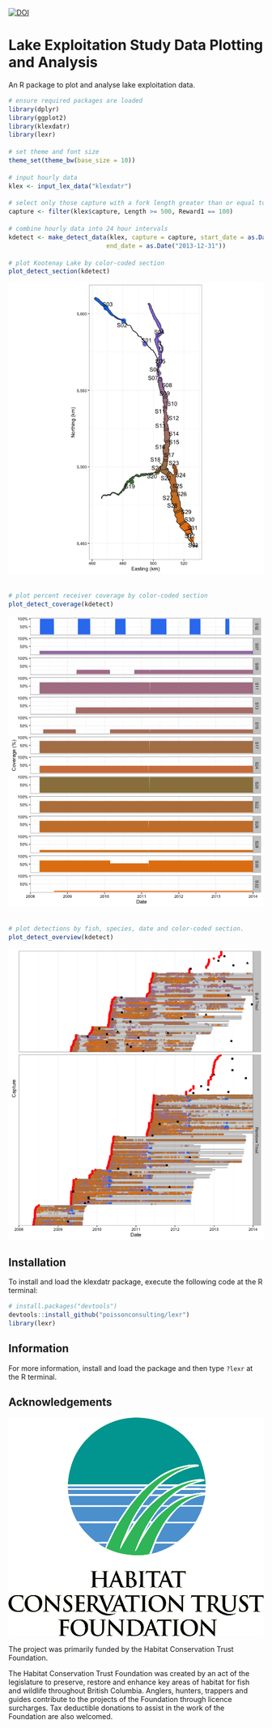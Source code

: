 <!-- README.md is generated from README.Rmd. Please edit that file -->
[![DOI](https://zenodo.org/badge/48457451.svg)](https://zenodo.org/badge/latestdoi/48457451)

Lake Exploitation Study Data Plotting and Analysis
==================================================

An R package to plot and analyse lake exploitation data.

``` r
# ensure required packages are loaded
library(dplyr)
library(ggplot2)
library(klexdatr)
library(lexr)

# set theme and font size
theme_set(theme_bw(base_size = 10))

# input hourly data
klex <- input_lex_data("klexdatr")

# select only those capture with a fork length greater than or equal to 500 mm
capture <- filter(klex$capture, Length >= 500, Reward1 == 100)

# combine hourly data into 24 hour intervals
kdetect <- make_detect_data(klex, capture = capture, start_date = as.Date("2008-04-01"),
                           end_date = as.Date("2013-12-31"))

# plot Kootenay Lake by color-coded section
plot_detect_section(kdetect)
```

![](README-unnamed-chunk-2-1.png)

``` r

# plot percent receiver coverage by color-coded section
plot_detect_coverage(kdetect)
```

![](README-unnamed-chunk-2-2.png)

``` r

# plot detections by fish, species, date and color-coded section.
plot_detect_overview(kdetect)
```

![](README-unnamed-chunk-2-3.png)

Installation
------------

To install and load the klexdatr package, execute the following code at the R terminal:

``` r
# install.packages("devtools")
devtools::install_github("poissonconsulting/lexr")
library(lexr)
```

Information
-----------

For more information, install and load the package and then type `?lexr` at the R terminal.

Acknowledgements
----------------

![](logos.gif)

The project was primarily funded by the Habitat Conservation Trust Foundation.

The Habitat Conservation Trust Foundation was created by an act of the legislature to preserve, restore and enhance key areas of habitat for fish and wildlife throughout British Columbia. Anglers, hunters, trappers and guides contribute to the projects of the Foundation through licence surcharges. Tax deductible donations to assist in the work of the Foundation are also welcomed.
